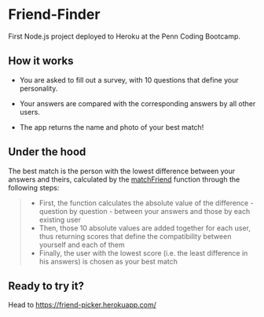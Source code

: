 # Friend-Finder

First Node.js project deployed to Heroku at the Penn Coding Bootcamp.


## How it works

- You are asked to fill out a survey, with 10 questions that define your personality.

- Your answers are compared with the corresponding answers by all other users.

- The app returns the name and photo of your best match!


## Under the hood

The best match is the person with the lowest difference between your answers and theirs, calculated by the [matchFriend](https://github.com/stepicker/Friend-Finder/blob/master/app/routing/apiRoutes.js) function through the following steps:

> + First, the function calculates the absolute value of the difference - question by question - between your answers and those by each existing user
> + Then, those 10 absolute values are added together for each user, thus returning scores that define the compatibility between yourself and each of them
> + Finally, the user with the lowest score (i.e. the least difference in his answers) is chosen as your best match


## Ready to try it?

Head to https://friend-picker.herokuapp.com/
